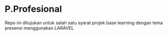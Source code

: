 # P.Profesional
 Repo ini ditujukan untuk salah satu syarat projek base learning dengan tema presensi menggunakan LARAVEL
